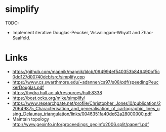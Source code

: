 # simplify

TODO:
* Implement iterative Douglas-Peucker, Visvalingam-Whyatt and Zhao-Saalfeld.

# Links
* https://github.com/mapnik/mapnik/blob/094994ef540353b846490bf5c0dd127d00740dcb/src/simplify.cpp
* https://www.cs.swarthmore.edu/~adanner/cs97/s08/pdf/speedingPeuckerDouglas.pdf
* https://hydra.hull.ac.uk/resources/hull:8338
* https://bost.ocks.org/mike/simplify/
* https://www.researchgate.net/profile/Christopher_Jones10/publication/220649875_Characterisation_and_generalisation_of_cartographic_lines_using_Delaunay_triangulation/links/0046351fa40de62a28000000.pdf
* Maintain topology http://www.geoinfo.info/proceedings_geoinfo2006.split/paper1.pdf